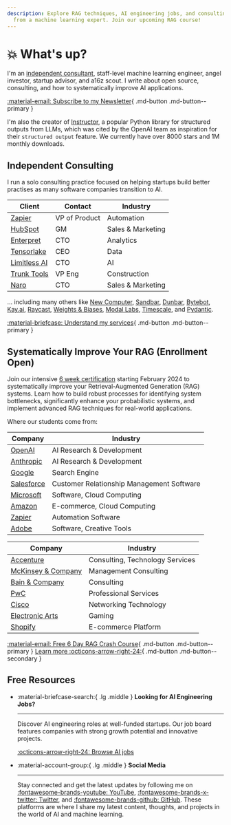 ```yaml
---
description: Explore RAG techniques, AI engineering jobs, and consulting insights
  from a machine learning expert. Join our upcoming RAG course!
---
```


# :boom: What's up?

I'm an [independent consultant](./services.md), staff-level machine learning engineer, angel investor, startup advisor, and a16z scout. I write about open source, consulting, and how to systematically improve AI applications.

[:material-email: Subscribe to my Newsletter](https://dub.link/S4G5XGs){ .md-button .md-button--primary }

I'm also the creator of [Instructor](https://python.useinstructor.com/), a popular Python library for structured outputs from LLMs, which was cited by the OpenAI team as inspiration for their `structured output` feature. We currently have over 8000 stars and 1M monthly downloads.

## Independent Consulting

I run a solo consulting practice focused on helping startups build better practises as many software companies transition to AI.

| Client                                        | Contact      | Industry           |
|-----------------------------------------------|--------------|--------------------|
| [Zapier](https://zapier.com/)                 | VP of Product| Automation         |
| [HubSpot](https://hubspot.com/)               | GM           | Sales & Marketing  |
| [Enterpret](https://enterpret.com/)           | CTO          | Analytics          |
| [Tensorlake](https://tensorlake.ai/)          | CEO          | Data               |
| [Limitless AI](http://limitless.ai/)          | CTO          | AI                 |
| [Trunk Tools](https://trunktools.com/)        | VP Eng       | Construction       |
| [Naro](http://narohq.com/)                    | CTO          | Sales & Marketing  |

... including many others like [New Computer](http://new.computer/), [Sandbar](https://sandbar.inc/), [Dunbar](https://trydunbar.com/), [Bytebot](https://bytebot.ai/), [Kay.ai](http://kay.ai/), [Raycast](https://raycast.com/), [Weights & Biases](https://wandb.ai/), [Modal Labs](https://modal.com/), [Timescale](https://timescale.com/), and [Pydantic](http://pydantic.dev/).

[:material-briefcase: Understand my services](./services.md){ .md-button .md-button--primary }

## Systematically Improve Your RAG (Enrollment Open)

Join our intensive [6 week certification](./systematically-improve-your-rag.md) starting February 2024 to systematically improve your Retrieval-Augmented Generation (RAG) systems. Learn how to build robust processes for identifying system bottlenecks, significantly enhance your probabilistic systems, and implement advanced RAG techniques for real-world applications.

Where our students come from:

<div class="grid two-columns" markdown="1">

| Company | Industry |
|--------------|----------|
| [OpenAI](https://openai.com) | AI Research & Development |
| [Anthropic](https://anthropic.com) | AI Research & Development |
| [Google](https://google.com) | Search Engine |
| [Salesforce](https://salesforce.com) | Customer Relationship Management Software |
| [Microsoft](https://microsoft.com) | Software, Cloud Computing |
| [Amazon](https://amazon.com) | E-commerce, Cloud Computing |
| [Zapier](https://zapier.com) | Automation Software |
| [Adobe](https://adobe.com) | Software, Creative Tools |

| Company | Industry |
|--------------|----------|
| [Accenture](https://accenture.com) | Consulting, Technology Services |
| [McKinsey & Company](https://mckinsey.com) | Management Consulting |
| [Bain & Company](https://bain.com) | Consulting |
| [PwC](https://pwc.com) | Professional Services |
| [Cisco](https://cisco.com) | Networking Technology |
| [Electronic Arts](https://ea.com) | Gaming |
| [Shopify](https://shopify.com) | E-commerce Platform |

</div>

[:material-email: Free 6 Day RAG Crash Course](https://improvingrag.com){ .md-button .md-button--primary }
[Learn more :octicons-arrow-right-24:](./systematically-improve-your-rag.md){ .md-button .md-button--secondary }

## Free Resources

<div class="grid cards" markdown>

-   :material-briefcase-search:{ .lg .middle } __Looking for AI Engineering Jobs?__

    ---

    Discover AI engineering roles at well-funded startups. Our job board features companies with strong growth potential and innovative projects.

    [:octicons-arrow-right-24: Browse AI jobs](https://jobs.applied-llms.org/)

-   :material-account-group:{ .lg .middle } __Social Media__

    ---

    Stay connected and get the latest updates by following me on [:fontawesome-brands-youtube: YouTube](https://www.youtube.com/@jxnlco), [:fontawesome-brands-x-twitter: Twitter](https://x.com/jxnlco), and [:fontawesome-brands-github: GitHub](https://github.com/jxnl). These platforms are where I share my latest content, thoughts, and projects in the world of AI and machine learning.

</div>